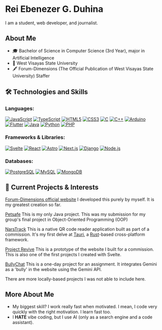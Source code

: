 # Rei Ebenezer G. Duhina

I am a student, web developer, and journalist.  

## About Me
- 🎓 Bachelor of Science in Computer Science (3rd Year), major in Artificial Intelligence
- 🏫 West Visayas State University
- 🖋 Forum-Dimensions (The Official Publication of West Visayas State University) Staffer

## 🛠️ Technologies and Skills

### Languages: 

  [![JavaScript](https://img.shields.io/badge/JavaScript-F7DF1E?style=for-the-badge&logo=javascript&logoColor=black)](https://developer.mozilla.org/en-US/docs/Web/JavaScript)
  [![TypeScript](https://img.shields.io/badge/TypeScript-007ACC?style=for-the-badge&logo=typescript&logoColor=white)](https://www.typescriptlang.org/)
  [![HTML5](https://img.shields.io/badge/HTML5-E34F26?style=for-the-badge&logo=html5&logoColor=white)](https://developer.mozilla.org/en-US/docs/Web/HTML)
  [![CSS3](https://img.shields.io/badge/CSS3-1572B6?style=for-the-badge&logo=css3&logoColor=white)](https://developer.mozilla.org/en-US/docs/Web/CSS)
  [![C](https://img.shields.io/badge/C-00599C?style=for-the-badge&logo=c&logoColor=white)](https://en.cppreference.com/w/c)
  [![C++](https://img.shields.io/badge/C%2B%2B-00599C?style=for-the-badge&logo=cplusplus&logoColor=white)](https://en.cppreference.com/w/cpp)
  [![Arduino](https://img.shields.io/badge/Arduino-00979D?style=for-the-badge&logo=arduino&logoColor=white)](https://www.arduino.cc/)
  [![Flutter](https://img.shields.io/badge/Flutter-02569B?style=for-the-badge&logo=flutter&logoColor=white)](https://flutter.dev/)
  [![Java](https://img.shields.io/badge/Java-ED8B00?style=for-the-badge&logo=java&logoColor=white)](https://www.java.com/)
  [![Python](https://img.shields.io/badge/Python-3776AB?style=for-the-badge&logo=python&logoColor=yellow)](https://www.python.org/)
  [![PHP](https://img.shields.io/badge/PHP-777BB4?style=for-the-badge&logo=php&logoColor=white)](https://www.php.net/)

### Frameworks & Libraries:

[![Svelte](https://img.shields.io/badge/Svelte-4A4A55?style=for-the-badge&logo=svelte&logoColor=white)](https://svelte.dev/)
[![React](https://img.shields.io/badge/React-20232A?style=for-the-badge&logo=react&logoColor=61DAFB)](https://react.dev/)
[![Astro](https://img.shields.io/badge/Astro-BC56B1?style=for-the-badge&logo=astro&logoColor=white)](https://astro.build/)
[![Next.js](https://img.shields.io/badge/Next.js-000000?style=for-the-badge&logo=nextdotjs&logoColor=white)](https://nextjs.org/)
[![Django](https://img.shields.io/badge/Django-092E20?style=for-the-badge&logo=django&logoColor=white)](https://www.djangoproject.com/)
[![Node.js](https://img.shields.io/badge/Node.js-339933?style=for-the-badge&logo=nodedotjs&logoColor=white)](https://nodejs.org/en/)

### Databases:

[![PostgreSQL](https://img.shields.io/badge/PostgreSQL-316192?style=for-the-badge&logo=postgresql&logoColor=white)](https://www.postgresql.org/)
[![MySQL](https://img.shields.io/badge/MySQL-4479A1?style=for-the-badge&logo=mysql&logoColor=white)](https://www.mysql.com/)
[![MongoDB](https://img.shields.io/badge/MongoDB-47A248?style=for-the-badge&logo=mongodb&logoColor=white)](https://www.mongodb.com/)

## 🔭 Current Projects & Interests

[Forum-Dimensions official website](https://forumdimensions.org)
I developed this purely by myself. It is my greatest creation so far.

[Petsafe](https://github.com/Reiebenezer/petsafe-v2)
This is my only Java project. This was my submission for my group's final project in Object-Oriented Programming (OOP)

[NarsTrack](https://github.com/Reiebenezer/nars-track)
This is a native QR code reader application built as part of a commission. It's my first delve at [Tauri](https://v2.tauri.app/), a [Rust](https://www.rust-lang.org/)-based cross-platform framework. 

[Project Revive](https://github.com/Reiebenezer/project-revive)
This is a prototype of the website I built for a commission. This is also one of the first projects I created with Svelte. 

[BullyChat](https://bully-chat.vercel.app/)
This is a one-day project for an assignment. It integrates Gemini as a 'bully' in the website using the Gemini API. 

There are more locally-based projects I was not able to include here. 

## More About Me
- My biggest skill? I work really fast when motivated. I mean, I code very quickly with the right motivation. I learn fast too.
- I **HATE** vibe coding, but I use AI (only as a search engine and a code assistant).
